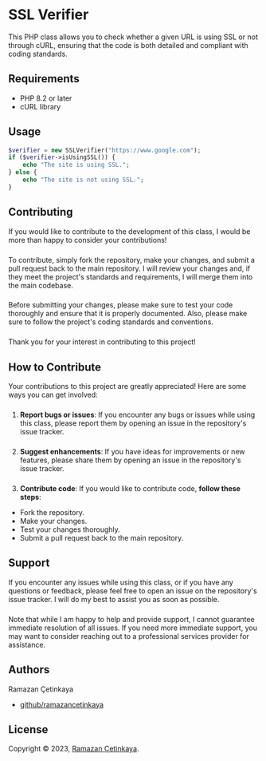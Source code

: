 # SSL Verifier
This PHP class allows you to check whether a given URL is using SSL or not through cURL, ensuring that the code is both detailed and compliant with coding standards.

## Requirements
- PHP 8.2 or later
- cURL library

## Usage

```php
$verifier = new SSLVerifier("https://www.google.com");
if ($verifier->isUsingSSL()) {
    echo "The site is using SSL.";
} else {
    echo "The site is not using SSL.";
}
```

## Contributing
If you would like to contribute to the development of this class, I would be more than happy to consider your contributions!

###

To contribute, simply fork the repository, make your changes, and submit a pull request back to the main repository. I will review your changes and, if they meet the project's standards and requirements, I will merge them into the main codebase.

###

Before submitting your changes, please make sure to test your code thoroughly and ensure that it is properly documented. Also, please make sure to follow the project's coding standards and conventions.

###

Thank you for your interest in contributing to this project!

## How to Contribute
Your contributions to this project are greatly appreciated! Here are some ways you can get involved:

###

1. **Report bugs or issues**: If you encounter any bugs or issues while using this class, please report them by opening an issue in the repository's issue tracker.

###

2. **Suggest enhancements**: If you have ideas for improvements or new features, please share them by opening an issue in the repository's issue tracker.

###

3. **Contribute code**: If you would like to contribute code, **follow these steps**:

- Fork the repository.
- Make your changes.
- Test your changes thoroughly.
- Submit a pull request back to the main repository.

## Support
If you encounter any issues while using this class, or if you have any questions or feedback, please feel free to open an issue on the repository's issue tracker. I will do my best to assist you as soon as possible.

###

Note that while I am happy to help and provide support, I cannot guarantee immediate resolution of all issues. If you need more immediate support, you may want to consider reaching out to a professional services provider for assistance.

## Authors

Ramazan Çetinkaya

- [github/ramazancetinkaya](https://github.com/ramazancetinkaya)

## License

Copyright © 2023, [Ramazan Çetinkaya](https://github.com/ramazancetinkaya).
